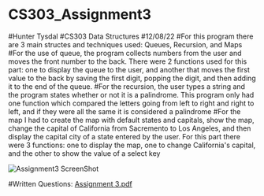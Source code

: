 # CS303_Assignment3
#Hunter Tysdal
#CS303 Data Structures
#12/08/22
#For this program there are 3 main structes and techniques used: Queues, Recursion, and Maps
#For the use of queue, the program collects numbers from the user and moves the front number to the back. There were 2 functions used for this part: one to display the queue to the user, and another that moves the first value to the back by saving the first digit, popping the digit, and then adding it to the end of the queue.
#For the recursion, the user types a string and the program states whether or not it is a palindrome. This program only had one function which compared the letters going from left to right and right to left, and if they were all the same it is considered a palindrome
#For the map I had to create the map with default states and capitals, show the map, change the capital of California from Sacremento to Los Angeles, and then display the capital city of a state entered by the user. For this part there were 3 functions: one to display the map, one to change California's capital, and the other to show the value of a select key

![Assignment3 ScreenShot](https://user-images.githubusercontent.com/91101863/206595355-e7130358-ca0b-4abf-bbce-60ede307c1af.png)

#Written Questions: 
[Assignment 3.pdf](https://github.com/hunt425/CS303_Assignment3/files/10190827/Assignment.3.pdf)
